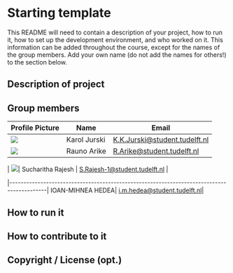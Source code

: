 # Starting template

This README will need to contain a description of your project, how to run it, how to set up the development environment, and who worked on it.
This information can be added throughout the course, except for the names of the group members.
Add your own name (do not add the names for others!) to the section below.

## Description of project

## Group members

| Profile Picture                                                                           | Name         | Email                         |
|-------------------------------------------------------------------------------------------|--------------|-------------------------------|
| ![](https://secure.gravatar.com/avatar/7cc2ce50c088f4c8c206e81284b836bc?s=50&d=identicon) | Karol Jurski | K.K.Jurski@student.tudelft.nl |
| ![](https://secure.gravatar.com/avatar/1fa867b1c772f0c76684ef0bbcda9f91?s=192&d=identicon) | Rauno Arike | R.Arike@student.tudelft.nl |

| ![](https://secure.gravatar.com/avatar/5e960495591049df6166409846d08790?s=50&d=identicon)| Sucharitha Rajesh | S.Rajesh-1@student.tudelft.nl |

|-------------------------------------------------------------------------------------------| IOAN-MIHNEA HEDEA| i.m.hedea@student.tudelft.nl|

<!-- Instructions (remove once assignment has been completed -->
<!-- - Add (only!) your own name to the table above (use Markdown formatting) -->
<!-- - Mention your *student* email address -->
<!-- - Preferably add a recognizable photo, otherwise add your GitLab photo -->
<!-- - (please make sure the photos have the same size) --> 

## How to run it

## How to contribute to it

## Copyright / License (opt.)
